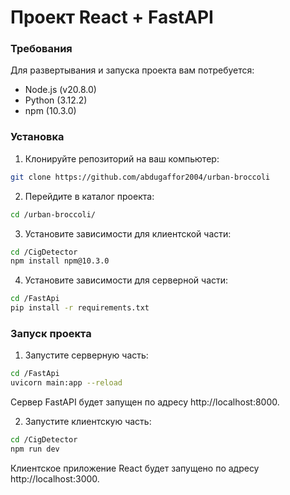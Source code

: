 # Проект React + FastAPI

### Требования

Для развертывания и запуска проекта вам потребуется:

- Node.js (v20.8.0)
- Python (3.12.2)
- npm (10.3.0)


### Установка

1. Клонируйте репозиторий на ваш компьютер:
```bash
git clone https://github.com/abdugaffor2004/urban-broccoli
```

2. Перейдите в каталог проекта:
```bash
cd /urban-broccoli/
```

3. Установите зависимости для клиентской части:
```bash
cd /CigDetector
npm install npm@10.3.0
```

4. Установите зависимости для серверной части:
```bash
cd /FastApi
pip install -r requirements.txt
```


### Запуск проекта

1. Запустите серверную часть:
```bash
cd /FastApi
uvicorn main:app --reload
```
Сервер FastAPI будет запущен по адресу http://localhost:8000.

2. Запустите клиентскую часть:
```bash
cd /CigDetector
npm run dev
```
Клиентское приложение React будет запущено по адресу http://localhost:3000.